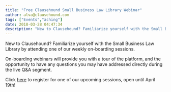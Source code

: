 ```yaml
---
title: "Free Clausehound Small Business Law Library Webinar"
author: alva@clausehound.com
tags: ["Events","aching"]
date: 2018-03-28 04:47:34
description: "New to Clausehound? Familiarize yourself with the Small Business Law Library by attending one of our weekly on-boarding sessions."
---
```




New to Clausehound? Familiarize yourself with the Small Business Law Library by attending one of our weekly on-boarding sessions.

On-boarding webinars will provide you with a tour of the platform, and the opportunity to have any questions you may have addressed directly during the live Q&A segment.

Click [here](https://zoom.us/webinar/register/WN_C56wXiX9SvahzwKlltEXHA) to register for one of our upcoming sessions, open until April 19th!
